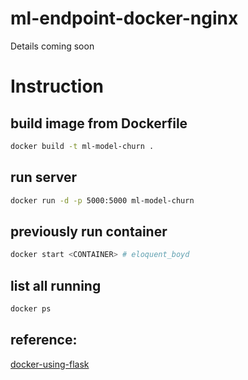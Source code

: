 # ml-endpoint-docker-nginx
Details coming soon

# Instruction

## build image from Dockerfile

``` bash
docker build -t ml-model-churn .
```

## run server

``` bash
docker run -d -p 5000:5000 ml-model-churn
```

## previously run container

```bash
docker start <CONTAINER> # eloquent_boyd
```

## list all running

``` bash
docker ps
```

## reference:

[docker-using-flask](https://medium.com/swlh/machine-learning-model-deployment-in-docker-using-flask-d77f6cb551d6)
